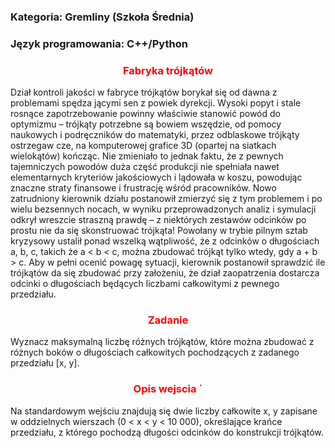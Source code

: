 <h3>Kategoria: Gremliny (Szkoła Średnia) </h3> 
<h3>Język programowania: C++/Python </h3> 

<h3 style="color:red;" align="center">Fabryka trójkątów</h3> 

Dział kontroli jakości w fabryce trójkątów borykał się od dawna z problemami spędza jącymi sen z powiek dyrekcji. Wysoki popyt i stale rosnące zapotrzebowanie powinny właściwie stanowić powód do optymizmu – trójkąty potrzebne są bowiem wszędzie, od pomocy naukowych i podręczników do matematyki, przez odblaskowe trójkąty ostrzegaw cze, na komputerowej grafice 3D (opartej na siatkach wielokątów) kończąc. Nie zmieniało to jednak faktu, że z pewnych tajemniczych powodów duża część produkcji nie spełniała nawet elementarnych kryteriów jakościowych i lądowała w koszu, powodując znaczne straty finansowe i frustrację wśród pracowników. 
Nowo zatrudniony kierownik działu postanowił zmierzyć się z tym problemem i po wielu bezsennych nocach, w wyniku przeprowadzonych analiz i symulacji odkrył wreszcie straszną prawdę – z niektórych zestawów odcinków po prostu nie da się skonstruować trójkąta! Powołany w trybie pilnym sztab kryzysowy ustalił ponad wszelką wątpliwość, że z odcinków o długościach a, b, c, takich że a < b < c, można zbudować trójkąt tylko wtedy, gdy a + b > c. 
Aby w pełni ocenić powagę sytuacji, kierownik postanowił sprawdzić ile trójkątów da się zbudować przy założeniu, że dział zaopatrzenia dostarcza odcinki o długościach będących liczbami całkowitymi z pewnego przedziału. 

  <h3 style="color:red;" align="center">Zadanie</h3> 
Wyznacz maksymalną liczbę różnych trójkątów, które można zbudować z różnych boków o długościach całkowitych pochodzących z zadanego przedziału [x, y]. 

 <h3 style="color:red;" align="center"> Opis wejscia ´ </h3> 
Na standardowym wejściu znajdują się dwie liczby całkowite x, y zapisane w oddzielnych wierszach (0 < x < y < 10 000), określające krańce przedziału, z którego pochodzą długości odcinków do konstrukcji trójkątów. 


